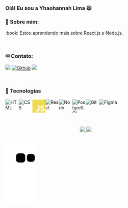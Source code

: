 ### Olá! Eu sou a Yhaohannah Lima 😄

<h3>🌈 Sobre mim: </h3>


<p> :book: Estou aprendendo mais sobre React.js e Node.js. </p>

<br/>
  
<h3>✉ Contato:</h3>
<p>
<a href="https://www.linkedin.com/in/yhaohannah-lima-954690216/" target="_blank"><img src="https://img.shields.io/badge/LinkedIn-0077B5?style=for-the-badge&logo=linkedin&logoColor=white" target="_blank"></a> 
<a href="https://github.com/pam18" target="_blank"><img alt="Github" src="https://img.shields.io/badge/GitHub-%2312100E.svg?&style=for-the-badge&logo=Github&logoColor=white" /></a>
<a href="mailto:yha.lima@outlook.com"><img src="https://img.shields.io/badge/Microsoft_Outlook-0078D4?style=for-the-badge&logo=microsoft-outlook&logoColor=white" /></a>
</p>

<br/>
  
<h3>🔨 Tecnologias</h3>  
<div style="display: inline_block">
  <img align="left" alt="HTML" height="42px" width="42px" src="https://cdn.jsdelivr.net/gh/devicons/devicon/icons/html5/html5-plain-wordmark.svg">
  <img align="left" alt="CSS" height="42px" width="42px" src="https://cdn.jsdelivr.net/gh/devicons/devicon/icons/css3/css3-plain-wordmark.svg">  
  <img align="left" alt="Js" height="42px" width="42px" src="https://raw.githubusercontent.com/devicons/devicon/master/icons/javascript/javascript-plain.svg">
  <img align="left" alt="React" height="42px" width="42px" src="https://cdn.jsdelivr.net/gh/devicons/devicon/icons/react/react-original-wordmark.svg">
  <img align="left" alt="Node" height="42px" width="42px" src="https://cdn.jsdelivr.net/gh/devicons/devicon/icons/nodejs/nodejs-plain-wordmark.svg"/>
  <img align="left" alt="PostgreSQL" height="42px" width="42px" src="https://cdn.jsdelivr.net/gh/devicons/devicon/icons/postgresql/postgresql-plain-wordmark.svg"/>
  <img align="left" alt="Git" height="42px" width="42px" src="https://raw.githubusercontent.com/rahul-jha98/github_readme_icons/main/language_and_tools/square/git-scm/git-scm.svg"/>
  <img alt="Figma" height="42px" width="42px" src="https://raw.githubusercontent.com/rahul-jha98/github_readme_icons/main/language_and_tools/square/figma/figma.svg"/>
</div>
<br/>
<br/>
<br/>
<br/>


<div align="center">
  <a href="https://github.com/pam18">
  <img height="150em" src="https://github-readme-stats.vercel.app/api?username=Pam18&show_icons=true&theme=radical&include_all_commits=true&count_private=true"/>
  <img height="150em" src="https://github-readme-stats.vercel.app/api/top-langs/?username=Pam18&layout=compact&langs_count=7&theme=radical"/>
</div>
  
<br/>

![Snake animation](https://github.com/Pam18/Pam18/blob/output/github-contribution-grid-snake.svg)
</div>


 
